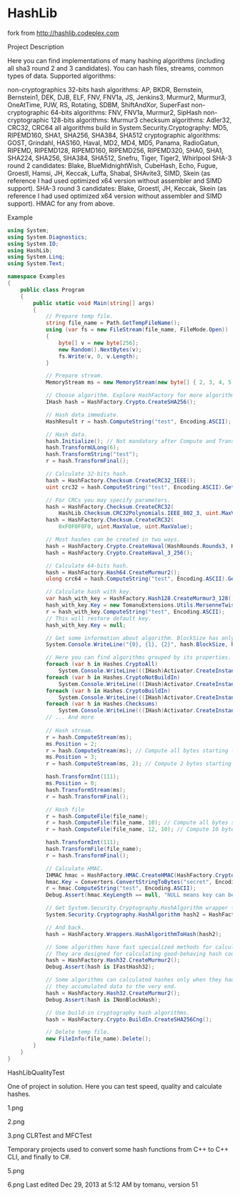 # HashLib
fork from http://hashlib.codeplex.com

Project Description

Here you can find implementations of many hashing algorithms (including all sha3 round 2 and 3 candidates). You can hash files, streams, common types of data. 
Supported algorithms:

non-cryptographics 32-bits hash algorithms: AP, BKDR, Bernstein, Bernstein1, DEK, DJB, ELF, FNV, FNV1a, JS, Jenkins3, Murmur2, Murmur3, OneAtTime, PJW, RS, Rotating, SDBM, ShiftAndXor, SuperFast
non-cryptographic 64-bits algorithms: FNV, FNV1a, Murmur2, SipHash
non-cryptographic 128-bits algorithms: Murmur3
checksum algorithms: Adler32, CRC32, CRC64
all algorithms build in System.Security.Cryptography: MD5, RIPEMD160, SHA1, SHA256, SHA384, SHA512
cryptographic algorithms: GOST, Grindahl, HAS160, Haval, MD2, MD4, MD5, Panama, RadioGatun, RIPEMD, RIPEMD128, RIPEMD160, RIPEMD256, RIPEMD320, SHA0, SHA1, SHA224, SHA256, SHA384, SHA512, Snefru, Tiger, Tiger2, Whirlpool
SHA-3 round 2 candidates: Blake, BlueMidnightWish, CubeHash, Echo, Fugue, Groestl, Hamsi, JH, Keccak, Luffa, Shabal, SHAvite3, SIMD, Skein (as reference I had used optimized x64 version without assembler and SIMD support).
SHA-3 round 3 candidates: Blake, Groestl, JH, Keccak, Skein (as reference I had used optimized x64 version without assembler and SIMD support).
HMAC for any from above.


Example
```C#
using System;
using System.Diagnostics;
using System.IO;
using HashLib;
using System.Linq;
using System.Text;

namespace Examples
{
    public class Program
    {
        public static void Main(string[] args)
        {
            // Prepare temp file.
            string file_name = Path.GetTempFileName();
            using (var fs = new FileStream(file_name, FileMode.Open))
            {
                byte[] v = new byte[256];
                new Random().NextBytes(v);
                fs.Write(v, 0, v.Length);
            }

            // Prepare stream.
            MemoryStream ms = new MemoryStream(new byte[] { 2, 3, 4, 5, 6, 7 });

            // Choose algorithm. Explore HashFactory for more algorithms.
            IHash hash = HashFactory.Crypto.CreateSHA256();

            // Hash data immediate.
            HashResult r = hash.ComputeString("test", Encoding.ASCII);

            // Hash data.
            hash.Initialize(); // Not mandatory after Compute and TransformFinal
            hash.TransformULong(6);
            hash.TransformString("test");
            r = hash.TransformFinal();

            // Calculate 32-bits hash.
            hash = HashFactory.Checksum.CreateCRC32_IEEE();
            uint crc32 = hash.ComputeString("test", Encoding.ASCII).GetUInt();

            // For CRCs you may specify parameters.
            hash = HashFactory.Checksum.CreateCRC32(
                HashLib.Checksum.CRC32Polynomials.IEEE_802_3, uint.MaxValue, uint.MaxValue);
            hash = HashFactory.Checksum.CreateCRC32(
                0xF0F0F0F0, uint.MaxValue, uint.MaxValue);

            // Most hashes can be created in two ways.
            hash = HashFactory.Crypto.CreateHaval(HashRounds.Rounds3, HashSize.HashSize256);
            hash = HashFactory.Crypto.CreateHaval_3_256();

            // Calculate 64-bits hash.
            hash = HashFactory.Hash64.CreateMurmur2();
            ulong crc64 = hash.ComputeString("test", Encoding.ASCII).GetULong();

            // Calculate hash with key.
            var hash_with_key = HashFactory.Hash128.CreateMurmur3_128();
            hash_with_key.Key = new TomanuExtensions.Utils.MersenneTwister().NextBytes(hash_with_key.KeyLength.Value);
            r = hash_with_key.ComputeString("test", Encoding.ASCII);
            // This will restore default key.
            hash_with_key.Key = null;

            // Get some information about algorithm. BlockSize has only informative meaning.
            System.Console.WriteLine("{0}, {1}, {2}", hash.BlockSize, hash.HashSize, hash.Name);

            // Here you can find algorithms grouped by its properties.
            foreach (var h in Hashes.CryptoAll)
                System.Console.WriteLine(((IHash)Activator.CreateInstance(h)).Name);
            foreach (var h in Hashes.CryptoNotBuildIn)
                System.Console.WriteLine(((IHash)Activator.CreateInstance(h)).Name);
            foreach (var h in Hashes.CryptoBuildIn)
                System.Console.WriteLine(((IHash)Activator.CreateInstance(h)).Name);
            foreach (var h in Hashes.Checksums)
                System.Console.WriteLine(((IHash)Activator.CreateInstance(h)).Name);
            // ... And more
            
            // Hash stream.
            r = hash.ComputeStream(ms);
            ms.Position = 2;
            r = hash.ComputeStream(ms); // Compute all bytes starting from 2
            ms.Position = 3;
            r = hash.ComputeStream(ms, 2); // Compute 2 bytes starting from 3

            hash.TransformInt(111);
            ms.Position = 0;
            hash.TransformStream(ms);
            r = hash.TransformFinal();

            // Hash file
            r = hash.ComputeFile(file_name);
            r = hash.ComputeFile(file_name, 10); // Compute all bytes starting from 10
            r = hash.ComputeFile(file_name, 12, 10); // Compute 10 bytes starting from 12.

            hash.TransformInt(111);
            hash.TransformFile(file_name);
            r = hash.TransformFinal();

            // Calculate HMAC.
            IHMAC hmac = HashFactory.HMAC.CreateHMAC(HashFactory.Crypto.CreateSHA256());
            hmac.Key = Converters.ConvertStringToBytes("secret", Encoding.ASCII);
            r = hmac.ComputeString("test", Encoding.ASCII);
            Debug.Assert(hmac.KeyLength == null, "NULL means key can be any length");

            // Get System.Security.Cryptography.HashAlgorithm wrapper for algorithms from this library.
            System.Security.Cryptography.HashAlgorithm hash2 = HashFactory.Wrappers.HashToHashAlgorithm(hash);

            // And back.
            hash = HashFactory.Wrappers.HashAlgorithmToHash(hash2); 

            // Some algorithms have fast specialized methods for calculating hashes for all data types. 
            // They are designed for calculating good-behaving hash codes for hash-tables.
            hash = HashFactory.Hash32.CreateMurmur2();
            Debug.Assert(hash is IFastHash32);

            // Some algorithms can calculated hashes only when they had all needed data, 
            // they accumulated data to the very end.
            hash = HashFactory.Hash32.CreateMurmur2();
            Debug.Assert(hash is INonBlockHash);

            // Use build-in cryptography hash algorithms.
            hash = HashFactory.Crypto.BuildIn.CreateSHA256Cng();

            // Delete temp file.
            new FileInfo(file_name).Delete();
        }
    }
}
```

HashLibQualityTest

One of project in solution. Here you can test speed, quality and calculate hashes.

1.png

2.png

3.png
CLRTest and MFCTest

Temporary projects used to convert some hash functions from C++ to C++ CLI, and finally to C#.

5.png

6.png
Last edited Dec 29, 2013 at 5:12 AM by tomanu, version 51
